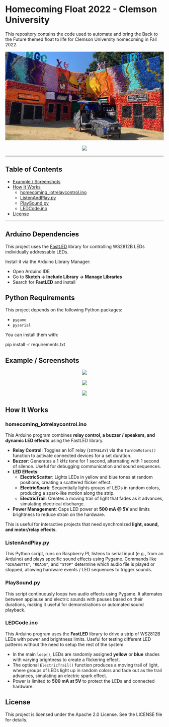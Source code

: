 # Homecoming Float 2022 - Clemson University

This repository contains the code used to automate and bring the Back to the Future themed float to life for Clemson University homecoming in Fall 2022.

<p align="center">
  <img src="images/main_img.jpg"/>
</p>

<p align="center">
  <img src="images/walkthrough.gif"/>
</p>

---

## Table of Contents
- [Example / Screenshots](#example--screenshots)
- [How It Works](#how-it-works)
  - [homecoming\_iotrelaycontrol.ino](#homecoming_iotrelaycontrolino)
  - [ListenAndPlay.py](#listenandplaypy)
  - [PlaySound.py](#playsoundpy)
  - [LEDCode.ino](#ledcodeino)
- [License](#license)

---

## Arduino Dependencies
This project uses the [FastLED](https://github.com/FastLED/FastLED) library for controlling WS2812B LEDs individually addressable LEDs. 

Install it via the Arduino Library Manager:
- Open Arduino IDE
- Go to **Sketch → Include Library → Manage Libraries**
- Search for **FastLED** and install

## Python Requirements

This project depends on the following Python packages:

- `pygame`
- `pyserial`

You can install them with:

pip install -r requirements.txt


## Example / Screenshots

<p align="center">
  <img src="images/night_gif.gif"/>
</p>

<p align="center">
  <img src="images/night_led.gif"/>
</p>

<p align="center">
  <img src="images/electrictrail_vid.gif"/>
</p>


## How It Works

### homecoming_iotrelaycontrol.ino
This Arduino program combines **relay control, a buzzer / speakers, and dynamic LED effects** using the FastLED library.  

- **Relay Control**: Toggles an IoT relay (`IOTRELAY`) via the `TurnOnMotors()` function to activate connected devices for a set duration.  
- **Buzzer**: Generates a 1 kHz tone for 1 second, alternating with 1 second of silence. Useful for debugging communication and sound sequences.
- **LED Effects**:  
  - **ElectricScatter**: Lights LEDs in yellow and blue tones at random positions, creating a scattered flicker effect.  
  - **ElectricSpark**: Sequentially lights groups of LEDs in random colors, producing a spark-like motion along the strip.  
  - **ElectricTrail**: Creates a moving trail of light that fades as it advances, simulating electrical discharge.  
- **Power Management**: Caps LED power at **500 mA @ 5V** and limits brightness to reduce strain on the hardware.  

This is useful for interactive projects that need synchronized **light, sound, and motor/relay effects**.

### ListenAndPlay.py
This Python script, runs on Raspberry PI, listens to serial input (e.g., from an Arduino) and plays specific sound effects using Pygame. Commands like `"GIGAWATTS"`, `"ROADS"`, and `"STOP"` determine which audio file is played or stopped, allowing hardware events / LED sequences to trigger sounds.

### PlaySound.py
This script continuously loops two audio effects using Pygame. It alternates between applause and electric sounds with pauses based on their durations, making it useful for demonstrations or automated sound playback.

### LEDCode.ino
This Arduino program uses the **FastLED** library to drive a strip of WS2812B LEDs with power and brightness limits. Useful for testing different LED patterns without the need to setup the rest of the system.

- In the main `loop()`, LEDs are randomly assigned **yellow** or **blue** shades with varying brightness to create a flickering effect.  
- The optional `ElectricTrail()` function produces a moving trail of light, where groups of LEDs light up in random colors and fade out as the trail advances, simulating an electric spark effect.  
- Power is limited to **500 mA at 5V** to protect the LEDs and connected hardware.  


## License
This project is licensed under the Apache 2.0 License. See the LICENSE file for details.

